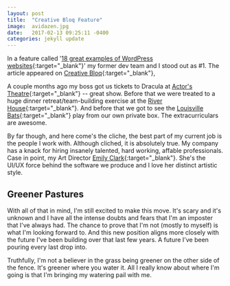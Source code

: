 ```yaml
---
layout: post
title:  "Creative Bloq Feature"
image:  avidazen.jpg
date:   2017-02-13 09:25:11 -0400
categories: jekyll update
---
```

In a feature called '[18 great examples of WordPress websites](http://www.creativebloq.com/web-design/examples-wordpress-11121165){:target="_blank"}' my former dev team and I stood out as #1. The article appeared on [Creative Bloq](http://www.creativebloq.com/){:target="_blank"},

A couple months ago my boss got us tickets to Dracula at [Actor's Theatre](https://actorstheatre.org/){:target="_blank"} -- great show. Before that we were treated to a huge dinner retreat/team-building exercise at the [River House](http://riverhouselouisville.com/menu/wine-list/){:target="_blank"}. And before that we got to see the [Louisville Bats](http://www.milb.com/index.jsp?sid=t416){:target="_blank"} play from our own private box. The extracurriculars are awesome.

By far though, and here come's the cliche, the best part of my current job is the people I work with. Although cliched, it is absolutely true. My company has a knack for hiring insanely talented, hard working, affable professionals. Case in point, my Art Director [Emily Clark](https://www.linkedin.com/in/emilyblaineclark?authType=NAME_SEARCH&authToken=y4ye&locale=en_US&trk=tyah&trkInfo=clickedVertical%3Amynetwork%2CclickedEntityId%3A342480981%2CauthType%3ANAME_SEARCH%2Cidx%3A1-1-1%2CtarId%3A1483889616902%2Ctas%3Aem){:target="_blank"}. She's the UI/UX force behind the software we produce and I love her distinct artistic style.

## Greener Pastures

With all of that in mind, I'm still excited to make this move. It's scary and it's unknown and I have all the intense doubts and fears that I'm an imposter that I've always had. The chance to prove that I'm not (mostly to myself) is what I'm looking forward to. And this new position aligns more closely with the future I've been building over that last few years. A future I've been pouring every last drop into.

Truthfully, I'm not a believer in the grass being greener on the other side of the fence. It's greener where you water it. All I really know about where I'm going is that I'm bringing my watering pail with me.
